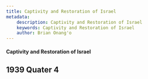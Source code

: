 ```yaml
---
title: Captivity and Restoration of Israel
metadata:
    description: Captivity and Restoration of Israel
    keywords: Captivity and Restoration of Israel
    author: Brian Onang'o
---
```


#### Captivity and Restoration of Israel

## 1939 Quater 4

